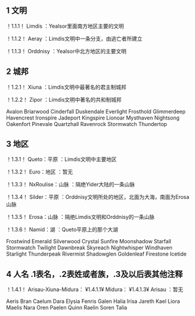## 1 文明
！1.1.1！
Limdis
：Yealsor里面南方地区主要的文明

！1.1.2！
Aeray
：Limdis文明中一条分支，由逃亡者所建立

！1.1.3！
Orddnisy
：Yealsor中北方地区的主要文明

## 2 城邦
！1.2.1！
Xiuna
：Limdis文明中最著名的君主制城邦

！1.2.2！
Zipor 
：Limdis文明中著名的共和制城邦

Avalon
Briarwood
Cinderfall
Duskendale
Everlight
Frosthold
Glimmerdeep
Havencrest
Ironspire
Jadeport
Kingspire
Lionoar
Mysthaven
Nightsong
Oakenfort
Pinevale
Quartzhall
Ravenrock
Stormwatch
Thundertop
## 3 地区
！1.3.1！
Queto：平原
：Limdis文明中主要地区

！1.3.2！
Euro：地区
：暂无

！1.3.3！
NxRoulise：山脉
：隔绝Yider大陆的一条山脉

！1.3.4！
Silder：平原
：Orddnisy文明所处的地区，北面为大海，南面为Erosa山脉

！1.3.5！
Erosa：山脉
：隔绝Limdis文明和Orddnisy的一条山脉

！1.3.6！
Namid：湖
：Queto平原上的那个大湖





Frostwind
Emerald
Silverwood
Crystal
Sunfire
Moonshadow
Starfall
Stormwatch
Twilight
Dawnbreak
Skyreach
Nightwhisper
Windhaven
Starlight
Thunderpeak
Rivermist
Shadowglen
Goldenleaf
Firestone
Icetide
## 4 人名 .1表名，.2表姓或者族，.3及以后表其他注释
！1.4.1！
Arisau-Xiuna-Midura：
    ¥1.4.1.1¥
    Midura：
    ¥1.4.1.3¥
    Arisau
：暂无



Aeris
Bran
Caelum
Dara
Elysia
Fenris
Galen
Halia
Irisa
Jareth
Kael
Liora
Maelis
Nara
Oren
Paelen
Quinn
Raelin
Soren
Talia